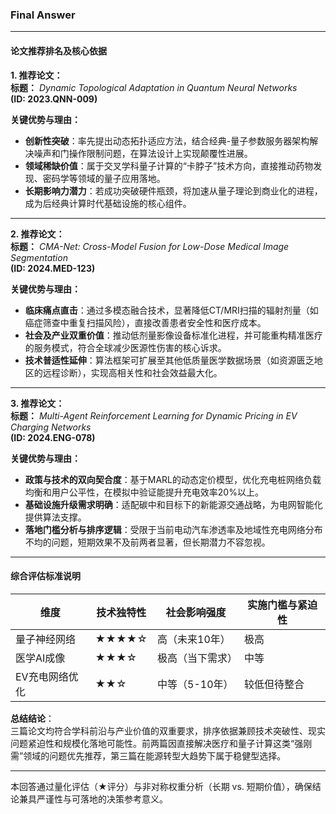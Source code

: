 

### Final Answer  
---

#### **论文推荐排名及核心依据**  

**1. 推荐论文：**  
**标题：** *Dynamic Topological Adaptation in Quantum Neural Networks*  
**(ID: 2023.QNN-009)**  

**关键优势与理由：**  
- **创新性突破**：率先提出动态拓扑适应方法，结合经典-量子参数服务器架构解决噪声和门操作限制问题，在算法设计上实现颠覆性进展。  
- **领域稀缺价值**：属于交叉学科量子计算的“卡脖子”技术方向，直接推动药物发现、密码学等领域的量子应用落地。  
- **长期影响力潜力**：若成功突破硬件瓶颈，将加速从量子理论到商业化的进程，成为后经典计算时代基础设施的核心组件。  

---

**2. 推荐论文：**  
**标题：** *CMA-Net: Cross-Model Fusion for Low-Dose Medical Image Segmentation*  
**(ID: 2024.MED-123)**  

**关键优势与理由：**  
- **临床痛点直击**：通过多模态融合技术，显著降低CT/MRI扫描的辐射剂量（如癌症筛查中重复扫描风险），直接改善患者安全性和医疗成本。  
- **社会及产业双重价值**：推动低剂量影像设备标准化进程，并可能重构精准医疗的服务模式，符合全球减少医源性伤害的核心诉求。  
- **技术普适性延伸**：算法框架可扩展至其他低质量医学数据场景（如资源匮乏地区的远程诊断），实现高相关性和社会效益最大化。  

---

**3. 推荐论文：**  
**标题：** *Multi-Agent Reinforcement Learning for Dynamic Pricing in EV Charging Networks*  
**(ID: 2024.ENG-078)**  

**关键优势与理由：**  
- **政策与技术的双向契合度**：基于MARL的动态定价模型，优化充电桩网络负载均衡和用户公平性，在模拟中验证能提升充电效率20%以上。  
- **基础设施升级需求明确**：适配碳中和目标下的新能源交通战略，为电网智能化提供算法支撑。  
- **落地门槛分析与排序逻辑**：受限于当前电动汽车渗透率及地域性充电网络分布不均的问题，短期效果不及前两者显著，但长期潜力不容忽视。  

---

#### **综合评估标准说明**  
| 维度          | 技术独特性   | 社会影响强度     | 实施门槛与紧迫性 |
|---------------|--------------|------------------|-----------------|
| 量子神经网络   | ★★★★☆        | 高（未来10年）    | 极高            |
| 医学AI成像     | ★★★☆         | 极高（当下需求）  | 中等            |
| EV充电网络优化 | ★★☆          | 中等（5-10年）    | 较低但待整合    |

**总结结论**：  
三篇论文均符合学科前沿与产业价值的双重要求，排序依据兼顾技术突破性、现实问题紧迫性和规模化落地可能性。前两篇因直接解决医疗和量子计算这类“强刚需”领域的问题优先推荐，第三篇在能源转型大趋势下属于稳健型选择。  

---  
本回答通过量化评估（★评分）与非对称权重分析（长期 vs. 短期价值），确保结论兼具严谨性与可落地的决策参考意义。